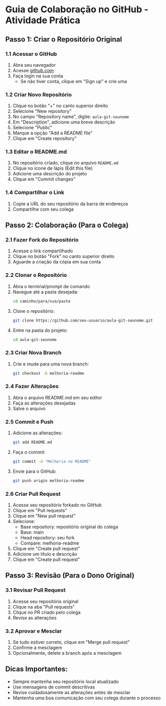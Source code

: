 # Guia de Colaboração no GitHub - Atividade Prática

## Passo 1: Criar o Repositório Original

### 1.1 Acessar o GitHub
1. Abra seu navegador
2. Acesse [github.com](https://github.com)
3. Faça login na sua conta
   - Se não tiver conta, clique em "Sign up" e crie uma

### 1.2 Criar Novo Repositório
1. Clique no botão "+" no canto superior direito
2. Selecione "New repository"
3. No campo "Repository name", digite: `aula-git-seunome`
4. Em "Description", adicione uma breve descrição
5. Selecione "Public"
6. Marque a opção "Add a README file"
7. Clique em "Create repository"

### 1.3 Editar o README.md
1. No repositório criado, clique no arquivo `README.md`
2. Clique no ícone de lápis (Edit this file)
3. Adicione uma descrição do projeto
4. Clique em "Commit changes"

### 1.4 Compartilhar o Link
1. Copie a URL do seu repositório da barra de endereços
2. Compartilhe com seu colega

## Passo 2: Colaboração (Para o Colega)

### 2.1 Fazer Fork do Repositório
1. Acesse o link compartilhado
2. Clique no botão "Fork" no canto superior direito
3. Aguarde a criação da cópia em sua conta

### 2.2 Clonar o Repositório
1. Abra o terminal/prompt de comando
2. Navegue até a pasta desejada:
   ```bash
   cd caminho/para/sua/pasta
   ```
3. Clone o repositório:
   ```bash
   git clone https://github.com/seu-usuario/aula-git-seunome.git
   ```
4. Entre na pasta do projeto:
   ```bash
   cd aula-git-seunome
   ```

### 2.3 Criar Nova Branch
1. Crie e mude para uma nova branch:
   ```bash
   git checkout -b melhoria-readme
   ```

### 2.4 Fazer Alterações
1. Abra o arquivo README.md em seu editor
2. Faça as alterações desejadas
3. Salve o arquivo

### 2.5 Commit e Push
1. Adicione as alterações:
   ```bash
   git add README.md
   ```
2. Faça o commit:
   ```bash
   git commit -m "Melhoria no README"
   ```
3. Envie para o GitHub:
   ```bash
   git push origin melhoria-readme
   ```

### 2.6 Criar Pull Request
1. Acesse seu repositório forkado no GitHub
2. Clique em "Pull requests"
3. Clique em "New pull request"
4. Selecione:
   - Base repository: repositório original do colega
   - Base: main
   - Head repository: seu fork
   - Compare: melhoria-readme
5. Clique em "Create pull request"
6. Adicione um título e descrição
7. Clique em "Create pull request"

## Passo 3: Revisão (Para o Dono Original)

### 3.1 Revisar Pull Request
1. Acesse seu repositório original
2. Clique na aba "Pull requests"
3. Clique no PR criado pelo colega
4. Revise as alterações

### 3.2 Aprovar e Mesclar
1. Se tudo estiver correto, clique em "Merge pull request"
2. Confirme a mesclagem
3. Opcionalmente, delete a branch após a mesclagem

## Dicas Importantes:
- Sempre mantenha seu repositório local atualizado
- Use mensagens de commit descritivas
- Revise cuidadosamente as alterações antes de mesclar
- Mantenha uma boa comunicação com seu colega durante o processo 
